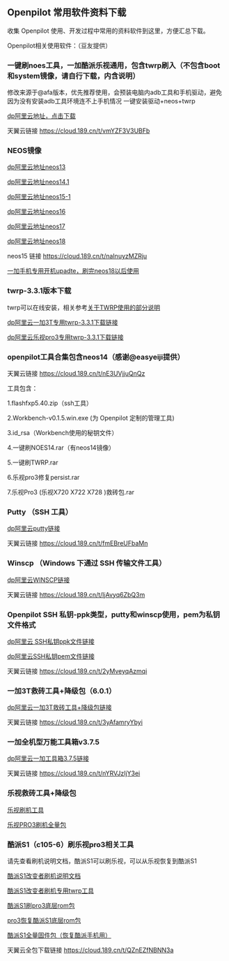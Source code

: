 ## Openpilot 常用软件资料下载

收集 Openpilot 使用、开发过程中常用的资料软件到这里，方便汇总下载。


Openpilot相关使用软件：（豆友提供）


  ### 一键刷noes工具，一加酷派乐视通用，包含twrp刷入（不包含boot和system镜像，请自行下载，内含说明）
  修改来源于@afa版本，优先推荐使用，会预装电脑内adb工具和手机驱动，避免因为没有安装adb工具环境连不上手机情况
  一键安装驱动+neos+twrp

[dp阿里云地址，点击下载](https://dragonpilot.oss-cn-shanghai.aliyuncs.com/otherFiles/software/auto_install_win.rar)

  天翼云链接 https://cloud.189.cn/t/vmYZF3V3UBFb

  ### NEOS镜像

[dp阿里云地址neos13](https://dragonpilot.oss-cn-shanghai.aliyuncs.com/otherFiles/neos/neos13/ota-signed-07df505453684371b6c22583ffbb74ee414fcd389a46ff369ffd1b6bac75414e.zip)

[dp阿里云地址neos14.1](https://dragonpilot.oss-cn-shanghai.aliyuncs.com/otherFiles/neos/neos14.1/ota-signed-16e6e346e0e29ba9953d0ebd7185a7955b8e2261790f0e68aee74ced3028dfb8.zip)

[dp阿里云地址neos15-1](https://dragonpilot.oss-cn-shanghai.aliyuncs.com/otherFiles/neos/neos15-1/ota-signed-e85f507777cb6b22f88ba1c8be6bbaa2630c484b971344b645fca2d1c461cd47.zip)

[dp阿里云地址neos16](https://dragonpilot.oss-cn-shanghai.aliyuncs.com/otherFiles/neos/neos16/ota-signed-bc7f5d76a9942c7cf7968701641005382c24d35c7eaa227f3609c3fd0964ba1a.zip)

[dp阿里云地址neos17](https://dragonpilot.oss-cn-shanghai.aliyuncs.com/otherFiles/neos/neos17/ota-signed-c4f56c62c5603c86e2ae9d83008a8d42a91319979661d0c42fb97b85d9112266.zip)

[dp阿里云地址neos18](https://dragonpilot.oss-cn-shanghai.aliyuncs.com/otherFiles/neos/neos18/ota-signed-5dc2575d713977666a8e14ae1b43a04d7f63123934c80fa10751d949a107653e.zip)

  neos15 链接 https://cloud.189.cn/t/naInuyzMZRju

  [一加手机专用开机upadte，刷完neos18以后使用](https://dragonpilot.oss-cn-shanghai.aliyuncs.com/otherFiles/neos/neos18/update.zip)



### twrp-3.3.1版本下载

twrp可以在线安装，相关参考[关于TWRP使用的部分说明](/cn/about_twrp.md)

[dp阿里云一加3T专用twrp-3.3.1下载链接](https://dragonpilot.oss-cn-shanghai.aliyuncs.com/otherFiles/software/twrp-3.3.1-0-oneplus3t.img)

[dp阿里云乐视pro3专用twrp-3.3.1下载链接](https://dragonpilot.oss-cn-shanghai.aliyuncs.com/otherFiles/software/twrp-3.3.1-0-leecolepro3.img)



  ### openpilot工具合集包含neos14（感谢@easyeiji提供）

  天翼云链接 https://cloud.189.cn/t/nE3UVjjuQnQz 

  工具包含：

  1.flashfxp5.40.zip（ssh工具）

  2.Workbench-v0.1.5.win.exe (为 Openpilot 定制的管理工具)

  3.id_rsa（Workbench使用的秘钥文件）

  4.一键刷NOES14.rar（有neos14镜像）

  5.一键刷TWRP.rar

  6.乐视pro3修复persist.rar

  7.乐视Pro3 (乐视X720 X722 X728 )救砖包.rar



  ### Putty （SSH 工具）

[dp阿里云putty链接](https://dragonpilot.oss-cn-shanghai.aliyuncs.com/otherFiles/software/ssh-tools-pc/tools/putty-0.74-installer.msi)

  天翼云链接 https://cloud.189.cn/t/fmEBreUFbaMn



  ### Winscp （Windows 下通过 SSH 传输文件工具）

[dp阿里云WINSCP链接](https://dragonpilot.oss-cn-shanghai.aliyuncs.com/otherFiles/software/ssh-tools-pc/tools/WinSCP-5.17.8-Setup.exe)

  天翼云链接 https://cloud.189.cn/t/IjAvyq6ZbQ3m



  ### Openpilot SSH 私钥-ppk类型，putty和winscp使用，pem为私钥文件格式

[dp阿里云 SSH私钥ppk文件链接](https://dragonpilot.oss-cn-shanghai.aliyuncs.com/otherFiles/software/ssh-tools-pc/key/eon_putty.ppk)

[dp阿里云SSH私钥pem文件链接](https://dragonpilot.oss-cn-shanghai.aliyuncs.com/otherFiles/software/ssh-tools-pc/key/eon.pem)

  天翼云链接 https://cloud.189.cn/t/2yMveyqAzmqi



  ### 一加3T救砖工具+降级包（6.0.1）

[dp阿里云一加3T救砖工具+降级包链接](https://dragonpilot.oss-cn-shanghai.aliyuncs.com/otherFiles/software/9008-tools/oneplus3T/OnePlus3T_28_A.23_161027.rar)

  天翼云链接 https://cloud.189.cn/t/3yAfamryYbyi



  ### 一加全机型万能工具箱v3.7.5

[dp阿里云一加工具箱3.7.5链接](https://dragonpilot.oss-cn-shanghai.aliyuncs.com/otherFiles/software/9008-tools/oneplus3T/%E4%B8%80%E5%8A%A0%E5%85%A8%E6%9C%BA%E5%9E%8B%E4%B8%87%E8%83%BD%E5%B7%A5%E5%85%B7%E7%AE%B1v3.7.5.exe)

  天翼云链接 https://cloud.189.cn/t/nYRVJzIjY3ei



### 乐视救砖工具+降级包

[乐视刷机工具](https://dragonpilot.oss-cn-shanghai.aliyuncs.com/otherFiles/software/9008-tools/leopro3/flashtools.rar)

[乐视PRO3刷机全量包](https://dragonpilot.oss-cn-shanghai.aliyuncs.com/otherFiles/software/9008-tools/leopro3/le_zl1_qfil_ufs.zip)



  ### 酷派S1（c105-6）刷乐视pro3相关工具

请先查看刷机说明文档，酷派S1可以刷乐视，可以从乐视恢复到酷派S1

[酷派S1改变者刷机说明文档](https://dragonpilot.oss-cn-shanghai.aliyuncs.com/otherFiles/software/Coolpad-change-to-lepro3/%E8%AF%B4%E6%98%8E.doc)

[酷派S1改变者刷机专用twrp工具](https://dragonpilot.oss-cn-shanghai.aliyuncs.com/otherFiles/software/Coolpad-change-to-lepro3/%E6%94%B9%E5%8F%98%E8%80%85S1%E5%88%B7%E6%9C%BA%E5%B7%A5%E5%85%B7.rar)

 [酷派S1刷pro3底层rom包](https://dragonpilot.oss-cn-shanghai.aliyuncs.com/otherFiles/software/Coolpad-change-to-lepro3/S1-TO-PRO3%E5%85%A8%E9%87%8F%E5%8C%85D95D303023958CB9BFE863C2082B52ED.zip)

[pro3恢复酷派S1底层rom包](https://dragonpilot.oss-cn-shanghai.aliyuncs.com/otherFiles/software/Coolpad-change-to-lepro3/PRO3-TO-S1%E5%85%A8%E9%87%8F%E5%8C%85V2_E72CBDC0EEB386AF3A0F9EC10D115494.zip)

 [酷派S1全量固件包（恢复酷派手机用）](https://dragonpilot.oss-cn-shanghai.aliyuncs.com/otherFiles/software/Coolpad-change-to-lepro3/c105-fastboot-vaxcnfn5811805233s.zip)

天翼云全包下载链接 https://cloud.189.cn/t/QZnEZfNBNN3a





